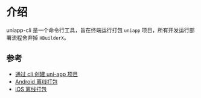 # 介绍

uniapp-cli 是一个命令行工具，旨在终端运行打包 `uniapp` 项目，所有开发运行部署流程舍弃掉 `HBuilderX`。

## 参考

- [通过 cli 创建 uni-app 项目](https://uniapp.dcloud.net.cn/quickstart-cli.html)
- [Android 离线打包](https://nativesupport.dcloud.net.cn/AppDocs/usesdk/android.html)
- [iOS 离线打包](https://nativesupport.dcloud.net.cn/AppDocs/usesdk/ios.html)
